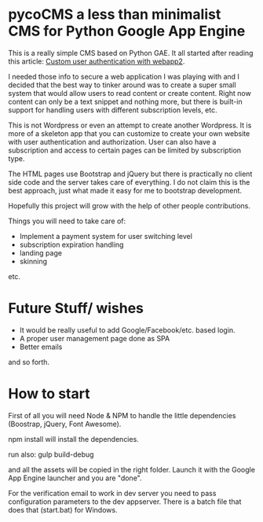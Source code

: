 # pycoCMS a less than minimalist CMS for Python Google App Engine

This is a really simple CMS based on Python GAE. It all started after reading this article:
[Custom user authentication with webapp2](http://blog.abahgat.com/2013/01/07/user-authentication-with-webapp2-on-google-app-engine).

I needed those info to secure a web application I was playing with and I decided that the best way to tinker around was to create a super small system that would allow users to read content or create content.
Right now content can only be a text snippet and nothing more, but there is built-in support for handling users with different subscription levels, etc.

This is not Wordpress or even an attempt to create another Wordpress. It is more of a skeleton app that you can customize to create your own website with user authentication and authorization. 
User can also have a subscription and access to certain pages can be limited by subscription type.

The HTML pages use Bootstrap and jQuery but there is practically no client side code and the server takes care of everything. I do not claim this is the best approach, just what made it easy for me to bootstrap development.

Hopefully this project will grow with the help of other people contributions.


Things you will need to take care of:

* Implement a payment system for user switching level
* subscription expiration handling
* landing page
* skinning


etc.

# Future Stuff/ wishes
* It would be really useful to add Google/Facebook/etc. based login.
* A proper user management page done as SPA
* Better emails

and so forth.

# How to start
First of all you will need Node & NPM to handle the little dependencies (Boostrap, jQuery, Font Awesome).

npm install
will install the dependencies.

run also:
gulp build-debug

and all the assets will be copied in the right folder. Launch it with the Google App Engine launcher and you are "done".

For the verification email to work in dev server you need to pass configuration parameters to the dev appserver. There is a batch file that does that (start.bat) for Windows.
